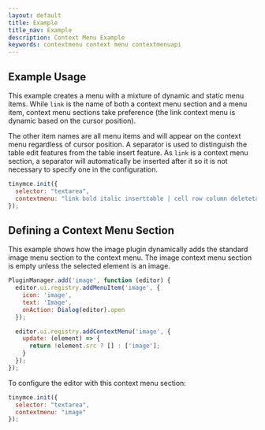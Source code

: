 ```yaml
---
layout: default
title: Example
title_nav: Example
description: Context Menu Example
keywords: contextmenu context menu contextmenuapi
---
```


## Example Usage

This example creates a menu with a mixture of dynamic and static menu items. While `link` is the name of both a context menu section and a menu item, context menu sections take preference (the link context menu is dynamic based on the cursor position).

The other item names are all menu items and will appear on the context menu regardless of cursor position. A separator is used to distinguish the table edit features from the table insert feature. As `link` is a context menu section, a separator will automatically be inserted after it so it is not necessary to specify one in the configuration.

```js
tinymce.init({
  selector: "textarea",
  contextmenu: "link bold italic inserttable | cell row column deletetable"
});
```

## Defining a Context Menu Section

This example shows how the image plugin dynamically adds the standard image menu section to the context menu. The image context menu section is empty unless the selected element is an image.

```js
PluginManager.add('image', function (editor) {
  editor.ui.registry.addMenuItem('image', {
    icon: 'image',
    text: 'Image',
    onAction: Dialog(editor).open
  });

  editor.ui.registry.addContextMenu('image', {
    update: (element) => {
      return !element.src ? [] : ['image'];
    }
  });
});
```

To configure the editor with this context menu section:
```js
tinymce.init({
  selector: "textarea",
  contextmenu: "image"
});
```
